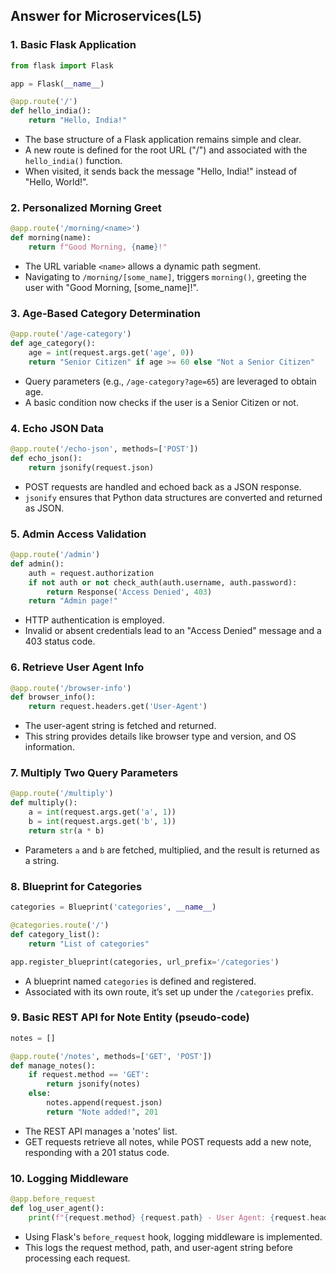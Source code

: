 ## Answer for Microservices(L5)

### 1. Basic Flask Application
```python
from flask import Flask

app = Flask(__name__)

@app.route('/')
def hello_india():
    return "Hello, India!"
```
* The base structure of a Flask application remains simple and clear.
* A new route is defined for the root URL ("/") and associated with the `hello_india()` function.
* When visited, it sends back the message "Hello, India!" instead of "Hello, World!".

### 2. Personalized Morning Greet
```python
@app.route('/morning/<name>')
def morning(name):
    return f"Good Morning, {name}!"
```
* The URL variable `<name>` allows a dynamic path segment.
* Navigating to `/morning/[some_name]`, triggers `morning()`, greeting the user with "Good Morning, [some_name]!".

### 3. Age-Based Category Determination
```python
@app.route('/age-category')
def age_category():
    age = int(request.args.get('age', 0))
    return "Senior Citizen" if age >= 60 else "Not a Senior Citizen"
```
* Query parameters (e.g., `/age-category?age=65`) are leveraged to obtain age.
* A basic condition now checks if the user is a Senior Citizen or not.

### 4. Echo JSON Data
```python
@app.route('/echo-json', methods=['POST'])
def echo_json():
    return jsonify(request.json)
```
* POST requests are handled and echoed back as a JSON response.
* `jsonify` ensures that Python data structures are converted and returned as JSON.

### 5. Admin Access Validation
```python
@app.route('/admin')
def admin():
    auth = request.authorization
    if not auth or not check_auth(auth.username, auth.password):
        return Response('Access Denied', 403)
    return "Admin page!"
```
* HTTP authentication is employed.
* Invalid or absent credentials lead to an "Access Denied" message and a 403 status code.

### 6. Retrieve User Agent Info
```python
@app.route('/browser-info')
def browser_info():
    return request.headers.get('User-Agent')
```
* The user-agent string is fetched and returned.
* This string provides details like browser type and version, and OS information.

### 7. Multiply Two Query Parameters
```python
@app.route('/multiply')
def multiply():
    a = int(request.args.get('a', 1))
    b = int(request.args.get('b', 1))
    return str(a * b)
```
* Parameters `a` and `b` are fetched, multiplied, and the result is returned as a string.

### 8. Blueprint for Categories
```python
categories = Blueprint('categories', __name__)

@categories.route('/')
def category_list():
    return "List of categories"

app.register_blueprint(categories, url_prefix='/categories')
```
* A blueprint named `categories` is defined and registered.
* Associated with its own route, it’s set up under the `/categories` prefix.

### 9. Basic REST API for Note Entity (pseudo-code)
```python
notes = []

@app.route('/notes', methods=['GET', 'POST'])
def manage_notes():
    if request.method == 'GET':
        return jsonify(notes)
    else:
        notes.append(request.json)
        return "Note added!", 201
```
* The REST API manages a 'notes' list.
* GET requests retrieve all notes, while POST requests add a new note, responding with a 201 status code.

### 10. Logging Middleware
```python
@app.before_request
def log_user_agent():
    print(f"{request.method} {request.path} - User Agent: {request.headers.get('User-Agent')}")
```
* Using Flask's `before_request` hook, logging middleware is implemented.
* This logs the request method, path, and user-agent string before processing each request.
